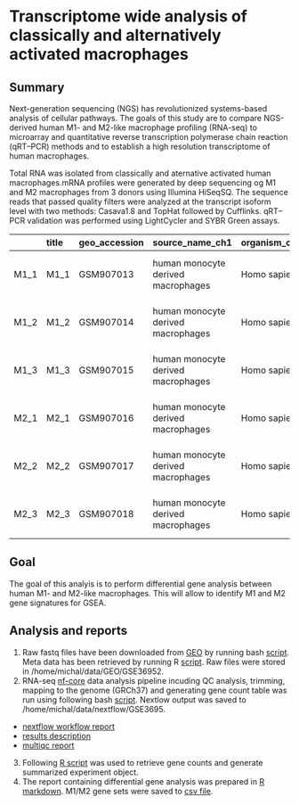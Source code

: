# Transcriptome wide analysis of classically and alternatively activated macrophages

## Summary

Next-generation sequencing (NGS) has revolutionized systems-based analysis of cellular pathways. The goals of this study are to compare NGS-derived human M1- and M2-like macrophage profiling (RNA-seq) to microarray and quantitative reverse transcription polymerase chain reaction (qRT–PCR) methods and to establish a high resolution transcriptome of human macrophages.

Total RNA was isolated from classically and aternative activated human macrophages.mRNA profiles were generated by deep sequencing og M1 and M2 macrophages from 3 donors using Illumina HiSeqSQ. The sequence reads that passed quality filters were analyzed at the transcript isoform level with two methods: Casava1.8 and TopHat followed by Cufflinks. qRT–PCR validation was performed using LightCycler and SYBR Green assays.

|     |title |geo_accession |source_name_ch1                    |organism_ch1 |Run       |SRA_Sample |cell_type                                |group |
|:----|:-----|:-------------|:----------------------------------|:------------|:---------|:----------|:----------------------------------------|:-----|
|M1_1 |M1_1  |GSM907013     |human monocyte derived macrophages |Homo sapiens |SRR452328 |SRS306689  |M1 macrophages (classically activated)   |M1    |
|M1_2 |M1_2  |GSM907014     |human monocyte derived macrophages |Homo sapiens |SRR452329 |SRS306690  |M1 macrophages (classically activated)   |M1    |
|M1_3 |M1_3  |GSM907015     |human monocyte derived macrophages |Homo sapiens |SRR452330 |SRS306691  |M1 macrophages (classically activated)   |M1    |
|M2_1 |M2_1  |GSM907016     |human monocyte derived macrophages |Homo sapiens |SRR452331 |SRS306692  |M2 macrophages (alternatively activated) |M2    |
|M2_2 |M2_2  |GSM907017     |human monocyte derived macrophages |Homo sapiens |SRR452332 |SRS306693  |M2 macrophages (alternatively activated) |M2    |
|M2_3 |M2_3  |GSM907018     |human monocyte derived macrophages |Homo sapiens |SRR452333 |SRS306694  |M2 macrophages (alternatively activated) |M2    |

## Goal

The goal of this analyis is to perform differential gene analysis between human M1- and M2-like macrophages. This will allow to identify M1 and M2 gene signatures for GSEA.

## Analysis and reports

1. Raw fastq files have been downloaded from [GEO](https://www.ncbi.nlm.nih.gov/geo/query/acc.cgi?acc=GSE36952) by running bash [script](scripts/bin/fastdump.sh). Meta data has been retrieved by running R [script](/scripts/bin/importGEOdata.R). Raw files were stored in /home/michal/data/GEO/GSE36952.
2. RNA-seq [nf-core](https://github.com/nf-core/rnaseq) data analysis pipeline incuding QC analysis, trimming, mapping to the genome (GRCh37) and generating gene count table was run using following bash [script](scripts/bin/nextflow.sh). Nextlow output was saved to /home/michal/data/nextflow/GSE3695.

* [nextflow workflow report](https://zhe-lab-ihit.github.io/GSE36952_RNAseq/scripts/data/execution_report.html)
* [results description](https://zhe-lab-ihit.github.io/GSE36952_RNAseq/scripts/data/results_description.html)
* [multiqc report](https://zhe-lab-ihit.github.io/GSE36952_RNAseq/scripts/data/GSE36952_v6_multiqc_report.html)

3. Following [R script](x) was used to retrieve gene counts and generate summarized experiment object.
4. The report containing differential gene analysis was prepared in [R markdown](x). M1/M2 gene sets were saved to [csv file]().

